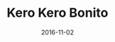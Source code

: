 ---
title: Kero Kero Bonito
location: Music Hall of Williamsburg
date: 2016-11-02
tweets:
  - 'https://twitter.com/thomasABoyt/status/794049168138498048'
---